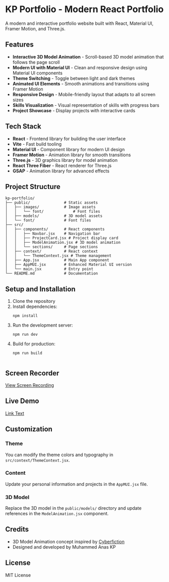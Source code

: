 # KP Portfolio - Modern React Portfolio

A modern and interactive portfolio website built with React, Material UI, Framer Motion, and Three.js.

## Features

- **Interactive 3D Model Animation** - Scroll-based 3D model animation that follows the page scroll
- **Modern UI with Material UI** - Clean and responsive design using Material UI components
- **Theme Switching** - Toggle between light and dark themes
- **Animated UI Elements** - Smooth animations and transitions using Framer Motion
- **Responsive Design** - Mobile-friendly layout that adapts to all screen sizes
- **Skills Visualization** - Visual representation of skills with progress bars
- **Project Showcase** - Display projects with interactive cards

## Tech Stack

- **React** - Frontend library for building the user interface
- **Vite** - Fast build tooling
- **Material UI** - Component library for modern UI design
- **Framer Motion** - Animation library for smooth transitions
- **Three.js** - 3D graphics library for model animation
- **React Three Fiber** - React renderer for Three.js
- **GSAP** - Animation library for advanced effects




## Project Structure

```
kp-portfolio/
├── public/               # Static assets
│   ├── images/           # Image assets
│   │   └── font/             # Font files
│   ├── models/           # 3D model assets
│   └── font/             # Font files
├── src/
│   ├── components/       # React components
│   │   ├── Navbar.jsx    # Navigation bar
│   │   ├── ProjectCard.jsx # Project display card
│   │   ├── ModelAnimation.jsx # 3D model animation
│   │   └── sections/     # Page sections
│   ├── context/          # React context
│   │   └── ThemeContext.jsx # Theme management
│   ├── App.jsx           # Main App component
│   ├── AppMUI.jsx        # Enhanced Material UI version
│   └── main.jsx          # Entry point
└── README.md             # Documentation
```

## Setup and Installation

1. Clone the repository
2. Install dependencies:
   ```
   npm install
   ```
3. Run the development server:
   ```
   npm run dev
   ```
4. Build for production:
   ```
   npm run build


   ```

## Screen Recorder

[View Screen Recording](public/Screen%20Recording%202025-05-18%20034318.mp4)


## Live Demo 

[Link Text](https://3d-kp-portfolio.vercel.app/)


## Customization

### Theme

You can modify the theme colors and typography in `src/context/ThemeContext.jsx`.

### Content

Update your personal information and projects in the `AppMUI.jsx` file.

### 3D Model

Replace the 3D model in the `public/models/` directory and update references in the `ModelAnimation.jsx` component.

## Credits

- 3D Model Animation concept inspired by [Cyberfiction](https://cyberfiction.io/)
- Designed and developed by Muhammed Anas KP

## License

MIT License
